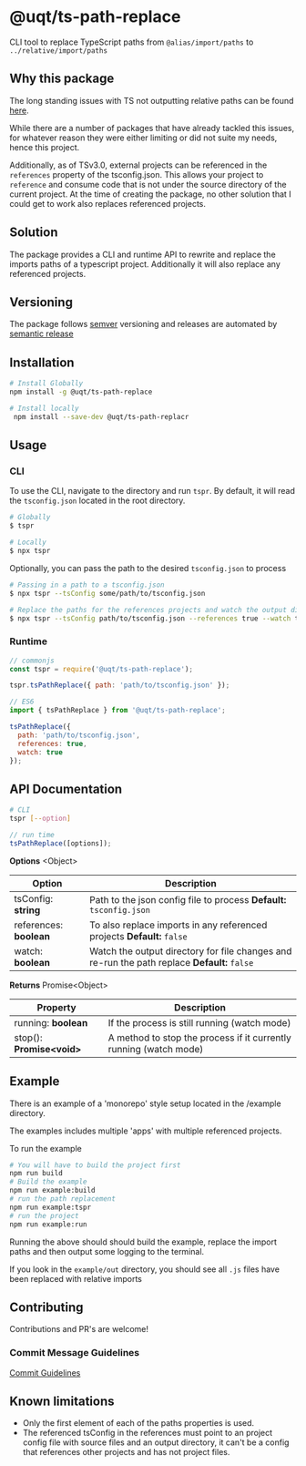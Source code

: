 # @uqt/ts-path-replace

CLI tool to replace TypeScript paths from `@alias/import/paths` to `../relative/import/paths`

## Why this package

The long standing issues with TS not outputting relative paths can be found [here](https://github.com/Microsoft/TypeScript/issues/10866).

While there are a number of packages that have already tackled this issues, for whatever reason they were either limiting or did not suite my needs, hence this project.

Additionally, as of TSv3.0, external projects can be referenced in the `references` property of the tsconfig.json. This allows your project to `reference` and consume
code that is not under the source directory of the current project. At the time of creating the package, no other solution that I could get to work also replaces referenced projects.

## Solution

The package provides a CLI and runtime API to rewrite and replace the imports paths of a typescript project. Additionally it will also replace any referenced projects.

## Versioning

The package follows [semver](https://semver.org/) versioning and releases are automated by [semantic release](https://www.npmjs.com/package/semantic-release)

## Installation

```bash
# Install Globally
npm install -g @uqt/ts-path-replace

# Install locally
 npm install --save-dev @uqt/ts-path-replacr
```

## Usage

### CLI

To use the CLI, navigate to the directory and run `tspr`. By default, it will read the `tsconfig.json` located in the root directory.

```bash
# Globally
$ tspr

# Locally
$ npx tspr
```

Optionally, you can pass the path to the desired `tsconfig.json` to process

```bash
# Passing in a path to a tsconfig.json
$ npx tspr --tsConfig some/path/to/tsconfig.json

# Replace the paths for the references projects and watch the output directories for changes to rerun
$ npx tspr --tsConfig path/to/tsconfig.json --references true --watch true
```

### Runtime

```js
// commonjs
const tspr = require('@uqt/ts-path-replace');

tspr.tsPathReplace({ path: 'path/to/tsconfig.json' });

// ES6
import { tsPathReplace } from '@uqt/ts-path-replace';

tsPathReplace({
  path: 'path/to/tsconfig.json',
  references: true,
  watch: true
});
```

## API Documentation

```bash
# CLI
tspr [--option]
```

```JavaScript
// run time
tsPathReplace([options]);
```

**Options** \<Object\>

| Option                  | Description                                                                                  |
| ----------------------- | -------------------------------------------------------------------------------------------- |
| tsConfig: **string**    | Path to the json config file to process **Default:** `tsconfig.json`                         |
| references: **boolean** | To also replace imports in any referenced projects **Default:** `false`                      |
| watch: **boolean**      | Watch the output directory for file changes and re-run the path replace **Default:** `false` |

**Returns** Promise\<Object>

| Property                   | Description                                                       |
| -------------------------- | ----------------------------------------------------------------- |
| running: **boolean**       | If the process is still running (watch mode)                      |
| stop(): **Promise\<void>** | A method to stop the process if it currently running (watch mode) |

## Example

There is an example of a 'monorepo' style setup located in the /example directory.

The examples includes multiple 'apps' with multiple referenced projects.

To run the example

```bash
# You will have to build the project first
npm run build
# Build the example
npm run example:build
# run the path replacement
npm run example:tspr
# run the project
npm run example:run
```

Running the above should should build the example, replace the import paths and then output some logging to the terminal.

If you look in the `example/out` directory, you should see all `.js` files have been replaced with relative imports

## Contributing

Contributions and PR's are welcome!

### Commit Message Guidelines

[Commit Guidelines](https://github.com/angular/angular/blob/master/CONTRIBUTING.md#commit)

## Known limitations

- Only the first element of each of the paths properties is used.
- The referenced tsConfig in the references must point to an project config file with source files and an output directory, it can't be a config that references other projects and has not project files.
